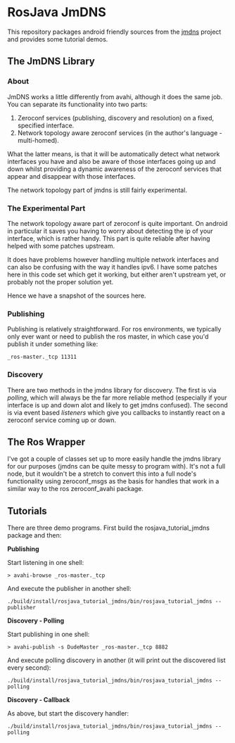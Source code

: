 # RosJava JmDNS

This repository packages android friendly sources from the [jmdns](http://jmdns.sourceforge.net/) project
and provides some tutorial demos.

## The JmDNS Library

### About

JmDNS works a little differently from avahi, although it does the same job. You can separate its
functionality into two parts:

1) Zeroconf services (publishing, discovery and resolution) on a fixed, specified interface.
2) Network topology aware zeroconf services (in the author's language - multi-homed).

What the latter means, is that it will be automatically detect what network interfaces you have
and also be aware of those interfaces going up and down whilst providing a dynamic awareness of
the zeroconf services that appear and disappear with those interfaces.

The network topology part of jmdns is still fairly experimental. 

### The Experimental Part

The network topology aware part of zeroconf is quite important. On android in particular it saves
you having to worry about detecting the ip of your interface, which is rather handy. This part is
quite reliable after having helped with some patches upstream.

It does have problems however handling multiple network interfaces and can also be confusing with the
way it handles ipv6. I have some patches here in this code set which get it working, but either aren't
upstream yet, or probably not the proper solution yet. 

Hence we have a snapshot of the sources here.

### Publishing

Publishing is relatively straightforward. For ros environments, we typically only ever want or need to
publish the ros master, in which case you'd publish it under something like:

```
_ros-master._tcp 11311
```

### Discovery

There are two methods in the jmdns library for discovery. The first is via *polling*, which will always be
the far more reliable method (especially if your interface is up and down alot and likely to get
jmdns confused). The second is via event based *listeners* which give you callbacks to instantly
react on a zeroconf service coming up or down.

## The Ros Wrapper

I've got a couple of classes set up to more easily handle the jmdns library for our purposes (jmdns
can be quite messy to program with). It's not a full node, but it wouldn't be a stretch to
convert this into a full node's functionality using zeroconf_msgs as the basis for handles that work
in a similar way to the ros zeroconf_avahi package.

## Tutorials

There are three demo programs. First build the rosjava_tutorial_jmdns package and then:

**Publishing**

Start listening in one shell:

```
> avahi-browse _ros-master._tcp
```

And execute the publisher in another shell:

```
./build/install/rosjava_tutorial_jmdns/bin/rosjava_tutorial_jmdns --publisher
```

**Discovery - Polling**

Start publishing in one shell:

```
> avahi-publish -s DudeMaster _ros-master._tcp 8882
```

And execute polling discovery in another (it will print out the discovered list every second):

```
./build/install/rosjava_tutorial_jmdns/bin/rosjava_tutorial_jmdns --polling
```

**Discovery - Callback**

As above, but start the discovery handler:

```
./build/install/rosjava_tutorial_jmdns/bin/rosjava_tutorial_jmdns --polling
```


